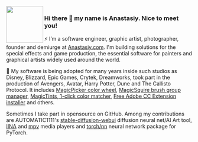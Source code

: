 <img align="left" width="100" src="https://user-images.githubusercontent.com/1848380/121068490-30e5b080-c781-11eb-8d43-e17cc6e0b2ac.gif">

### Hi there 👋 my name is Anastasiy. Nice to meet you!

⚡ I’m a software engineer, graphic artist, photographer, founder and demiurge at [Anastasiy.com](https://anastasiy.com). I'm building solutions for the special effects and game production, the essential software for painters and graphical artists widely used around the world.

🔭 My software is being adopted for many years inside such studios as Disney, Blizzard, Epic Games, Crytek, Dreamworks, took part in the production of Avengers, Avatar, Harry Potter, Dune and The Callisto Protocol. It includes [MagicPicker color wheel](https://anastasiy.com/colorwheel), [MagicSquire brush group manager](https://anastasiy.com/magicsquire), [MagicTints, 1-click color matcher](https://anastasiy.com/magictints), [Free Adobe CC Extension installer](https://install.anastasiy.com) and others.

Sometimes I take part in opensource on GitHub. Among my contributions are AUTOMATIC1111's [stable-diffusion-webui](https://github.com/AUTOMATIC1111/stable-diffusion-webui) diffusion neural net/AI Art tool, [IINA](https://github.com/anastasiuspernat/iina) and [mpv](https://github.com/mpv-player/mpv) media players and [torch/nn](https://github.com/torch/nn) neural network package for PyTorch. 


